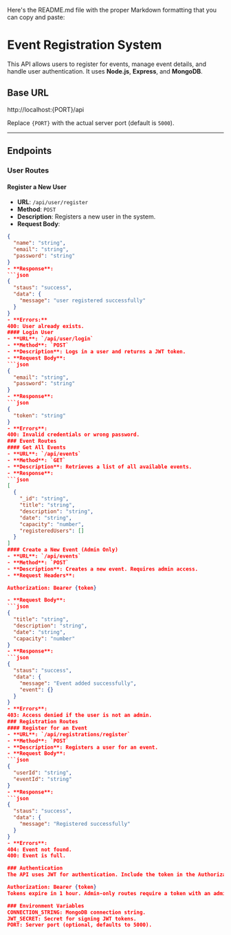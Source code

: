 Here's the README.md file with the proper Markdown formatting that you can copy and paste:

# Event Registration System

This API allows users to register for events, manage event details, and handle user authentication. It uses **Node.js**, **Express**, and **MongoDB**.

## Base URL

http://localhost:{PORT}/api

Replace `{PORT}` with the actual server port (default is `5000`).

---

## Endpoints

### User Routes

#### Register a New User

- **URL**: `/api/user/register`
- **Method**: `POST`
- **Description**: Registers a new user in the system.
- **Request Body**:
```json
{
  "name": "string",
  "email": "string",
  "password": "string"
}
- **Response**:
```json
{
  "staus": "success",
  "data": {
    "message": "user registered successfully"
  }
}
- **Errors:**
400: User already exists.
#### Login User
- **URL**: `/api/user/login`
- **Method**: `POST`
- **Description**: Logs in a user and returns a JWT token.
- **Request Body**:
```json
{
  "email": "string",
  "password": "string"
}
- **Response**:
```json
{
  "token": "string"
}
- **Errors**:
400: Invalid credentials or wrong password.
### Event Routes
#### Get All Events
- **URL**: `/api/events`
- **Method**: `GET`
- **Description**: Retrieves a list of all available events.
- **Response**:
```json
[
  {
    "_id": "string",
    "title": "string",
    "description": "string",
    "date": "string",
    "capacity": "number",
    "registeredUsers": []
  }
]
#### Create a New Event (Admin Only)
- **URL**: `/api/events`
- **Method**: `POST`
- **Description**: Creates a new event. Requires admin access.
- **Request Headers**:

Authorization: Bearer {token}

- **Request Body**:
```json
{
  "title": "string",
  "description": "string",
  "date": "string",
  "capacity": "number"
}
- **Response**:
```json
{
  "staus": "success",
  "data": {
    "message": "Event added successfully",
    "event": {}
  }
}
- **Errors**:
403: Access denied if the user is not an admin.
### Registration Routes
#### Register for an Event
- **URL**: `/api/registrations/register`
- **Method**: `POST`
- **Description**: Registers a user for an event.
- **Request Body**:
```json
{
  "userId": "string",
  "eventId": "string"
}
- **Response**:
```json
{
  "staus": "success",
  "data": {
    "message": "Registered successfully"
  }
}
- **Errors**:
404: Event not found.
400: Event is full.

### Authentication
The API uses JWT for authentication. Include the token in the Authorization header for protected routes:

Authorization: Bearer {token}
Tokens expire in 1 hour. Admin-only routes require a token with an admin role.

### Environment Variables
CONNECTION_STRING: MongoDB connection string.
JWT_SECRET: Secret for signing JWT tokens.
PORT: Server port (optional, defaults to 5000).